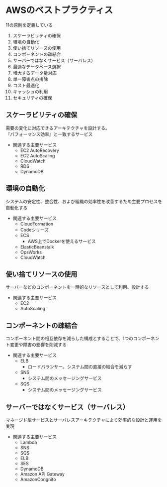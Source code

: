 # AWSのベストプラクティス

11の原則を定義している

1. スケーラビリティの確保
2. 環境の自動化
3. 使い捨てリソースの使用
4. コンポーネントの疎結合
5. サーバーではなくサービス（サーバレス）
6. 最適なデータベース選択
7. 増大するデータ量対応
8. 単一障害点の排除
9. コスト最適化
10. キャッシュの利用
11. セキュリティの確保

## スケーラビリティの確保

需要の変化に対応できるアーキテクチャを設計する。  
『パフォーマンス効率』と一致するサービス

- 関連する主要サービス
  - EC2 AutoRecovery
  - EC2 AutoScaling
  - CloudWatch
  - RDS
  - DynamoDB

## 環境の自動化

システムの安定性、整合性、および組織の効率性を改善するため主要プロセスを自動化する

- 関連する主要サービス
  - CloudFormation
  - Codeシリーズ
  - ECS
    - AWS上でDockerを使えるサービス
  - ElasticBeanstalk
  - OpsWorks
  - CloudWatch

## 使い捨てリソースの使用

サーバーなどのコンポーネントを一時的なリソースとして利用、設計する

- 関連する主要サービス
  - EC2
  - AutoScaling

## コンポーネントの疎結合

コンポーネント間の相互依存を減らした構成とすることで、1つのコンポーネント変更や障害の影響を削減する

- 関連する主要サービス
  - ELB
    - ロードバランサー。システム間の直接の結合を減らす
  - SNS
    - システム間のメッセージングサービス
  - SQS
    - システム間のメッセージングサービス

## サーバーではなくサービス（サーバレス）

マネージド型サービスとサーバレスアーキテクチャにより効率的な設計と運用を実現

- 関連する主要サービス
  - Lambda
  - SNS
  - SQS
  - ELB
  - SES
  - DynamoDB
  - Amazon API Gateway
  - AmazonCongnito
  